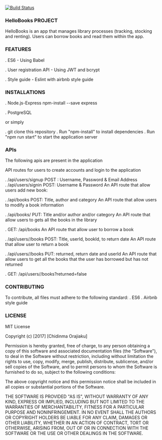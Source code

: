 [![Build Status](https://travis-ci.org/ChidinmaOrajiaku/HelloBooksProject.svg?branch=test)](https://travis-ci.org/ChidinmaOrajiaku/HelloBooksProject)

### HelloBooks PROJECT

HelloBooks is an app that manages library processes (tracking, stocking and renting). Users can borrow books and read them within the app.

### FEATURES

. ES6 - Using Babel

. User registration API - Using JWT and bcrypt

. Style guide - Eslint with airbnb style guide

### INSTALLATIONS

. Node.js-Express npm-install --save express

. PostgreSQL

or simply

. git clone this repository . Run "npm-install" to install dependencies . Run "npm run start" to start the application server

### APIs

The following apis are present in the application

API routes for users to create accounts and login to the application

   . /api/users/signup
         POST : Username, Password & Email Address     
   . /api/users/signin
        POST: Username & Password
An API route that allow users add new book:

   . /api/books
      POST: Title, author and category
An API route that allow users to modify a book information

   . /api/books/<bookId>
      PUT: Title and/or author and/or category
An API route that allow users to gets all the books in the library

   . GET: /api/books
An API route that allow user to borrow a book

   . /api/users/<userId>/books
     POST: Title, userId, bookId, to return date
An API route that allow user to return a book

   . /api/users/<userId>/books
     PUT: returned, return date and userId
An API route that allow users to get all the books that the user has borrowed but has not returned

   . GET: /api/users/<userId>/books?returned=false
   
### CONTRIBUTING

To contribute, all files must adhere to the following standard: . ES6 . Airbnb style guide

### LICENSE

MIT License

Copyright (c) [2017] [Chidinma Orajiaku]

Permission is hereby granted, free of charge, to any person obtaining a copy of this software and associated documentation files (the "Software"), to deal in the Software without restriction, including without limitation the rights to use, copy, modify, merge, publish, distribute, sublicense, and/or sell copies of the Software, and to permit persons to whom the Software is furnished to do so, subject to the following conditions:

The above copyright notice and this permission notice shall be included in all copies or substantial portions of the Software.

THE SOFTWARE IS PROVIDED "AS IS", WITHOUT WARRANTY OF ANY KIND, EXPRESS OR IMPLIED, INCLUDING BUT NOT LIMITED TO THE WARRANTIES OF MERCHANTABILITY, FITNESS FOR A PARTICULAR PURPOSE AND NONINFRINGEMENT. IN NO EVENT SHALL THE AUTHORS OR COPYRIGHT HOLDERS BE LIABLE FOR ANY CLAIM, DAMAGES OR OTHER LIABILITY, WHETHER IN AN ACTION OF CONTRACT, TORT OR OTHERWISE, ARISING FROM, OUT OF OR IN CONNECTION WITH THE SOFTWARE OR THE USE OR OTHER DEALINGS IN THE SOFTWARE.
